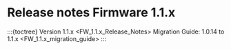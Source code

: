 # Release notes Firmware 1.1.x

:::{toctree}
Version 1.1.x <FW_1.1.x_Release_Notes>
Migration Guide: 1.0.14 to 1.1.x <FW_1.1.x_migration_guide>
:::